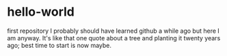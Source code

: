 # hello-world
first repository
I probably should have learned github a while ago but here I am anyway.
It's like that one quote about a tree and planting it twenty years ago; best time to start is now maybe.
